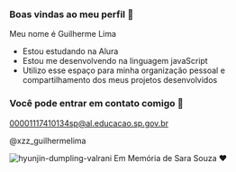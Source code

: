 ### Boas vindas ao meu perfil 🥁

 Meu nome é Guilherme Lima
 
 - Estou estudando na Alura
 - Estou me desenvolvendo na linguagem javaScript
 - Utilizo esse espaço para minha organização pessoal e compartilhamento dos meus projetos desenvolvidos

### Você pode entrar em contato comigo 📧

00001117410134sp@al.educacao.sp.gov.br

@xzz_guilhermelima

![hyunjin-dumpling-valrani](https://github.com/user-attachments/assets/4675ed1b-d99c-4db0-b817-43a597df9722)
Em Memória de Sara Souza ♥️
